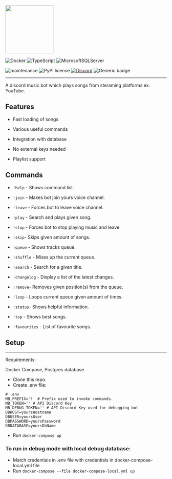
<img src="https://static.wikia.nocookie.net/polskapersopedia/images/3/32/Discord_logo_okr%C4%85g%C5%82e.png/revision/latest?cb=20200101201518&path-prefix=pl" width="150" height="150">


![Docker](https://img.shields.io/badge/docker-%230db7ed.svg?style=for-the-badge&logo=docker&logoColor=white)
![TypeScript](https://img.shields.io/badge/TypeScript-007ACC?style=for-the-badge&logo=typescript&logoColor=white)
![MicrosoftSQLServer](https://img.shields.io/badge/Microsoft%20SQL%20Sever-CC2927?style=for-the-badge&logo=microsoft%20sql%20server&logoColor=white)




![maintenance](https://img.shields.io/badge/maintained-yes-green.svg)
![PyPI license](https://img.shields.io/pypi/l/ansicolortags.svg)
[![Discord](https://badgen.net/badge/icon/discord?icon=discord&label)](https://https://discord.com/)
![Generic badge](https://img.shields.io/badge/release-v0.01-blue.svg)


***

A discord music bot which plays songs from steraming platforms ex. YouTube.

## Features

- Fast loading of songs

- Various useful commands

- Integration with database

- No external keys needed

- Playlist support

## Commands

- `!help` - Shows command list.

- `!join` - Makes bot join yours voice channel.

- `!leave` - Forces bot to leave voice channel.

- `!play` - Search and plays given song.

- `!stop` - Forces bot to stop playing music and leave.

- `!skip`- Skips given amount of songs.

- `!queue` - Shows tracks queue.

- `!shuffle` - Mixes up the current queue.

- `!search` - Search for a given title.

- `!changelog` - Display a list of the latest changes.

- `!remove`- Removes given position(s) from the queue.

- `!loop` - Loops current queue given amount of times.

- `!status`- Shows helpful information.

- `!top` - Shows best songs.

- `!favourites` - List of favourite songs. 


## Setup

***
Requirements:

Docker Compose, Postgres database

- Clone this repo.
- Create .env file:
```
# .env
MB_PREFIX='!' # Prefix used to invoke commands.
MB_TOKEN='' # API Discord Key
MB_DEBUG_TOKEN='' # API Discord Key used for debugging bot
DBHOST=yoursHostname
DBUSER=yoursUser
DBPASSWORD=yoursPassword
DBDATABASE=yoursDbName
```
- Run `docker-compose up`

### To run in debug mode with local debug database:
- Match credentials in .env file with credentials in docker-compose-local.yml file
- Run `docker-compose --file docker-compose-local.yml up`


